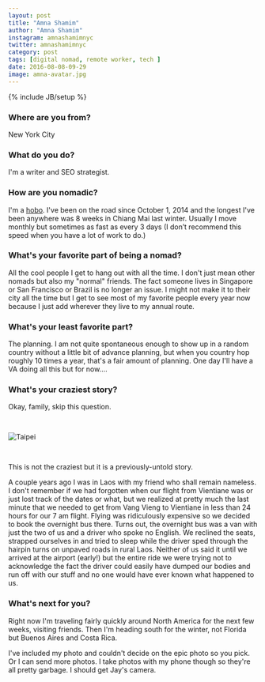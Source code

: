 ```yaml
---
layout: post
title: "Amna Shamim"
author: "Amna Shamim"
instagram: amnashamimnyc
twitter: amnashamimnyc
category: post
tags: [digital nomad, remote worker, tech ]
date: 2016-08-08-09-29
image: amna-avatar.jpg
---
```

{% include JB/setup %}

### Where are you from?
New York City

### What do you do?
I'm a writer and SEO strategist. 

### How are you nomadic?

I'm a [hobo](http://www.hoboonthego.com/blog/). I've been on the road since October 1, 2014 and the longest I've been anywhere was 8 weeks in Chiang Mai last winter. Usually I move monthly but sometimes as fast as every 3 days (I don’t recommend this speed when you have a lot of work to do.)

### What's your favorite part of being a nomad?

All the cool people I get to hang out with all the time.  I don't just mean other nomads but also my "normal" friends. The fact someone lives in Singapore or San Francisco or Brazil is no longer an issue. I might not make it to their city all the time but I get to see most of my favorite people every year now because I just add wherever they live to my annual route.

### What's your least favorite part?

The planning. I am not quite spontaneous enough to show up in a random country without a little bit of advance planning, but when you country hop roughly 10 times a year, that's a fair amount of planning. One day I'll have a VA doing all this but for now....

### What's your craziest story?

Okay, family, skip this question.

<img src="{{ BASE_PATH }}/assets/img/posts/amna-alt.jpg" title="Taipei" style="padding: 30px 0;" />

This is not the craziest but it is a previously-untold story.

A couple years ago I was in Laos with my friend who shall remain nameless.  I don't remember if we had forgotten when our flight from Vientiane was or just lost track of the dates or what, but we realized at pretty much the last minute that we needed to get from Vang Vieng to Vientiane in less than 24 hours for our 7 am flight.  Flying was ridiculously expensive so we decided to book the overnight bus there.  Turns out, the overnight bus was a van with just the two of us and a driver who spoke no English.  We reclined the seats, strapped ourselves in and tried to sleep while the driver sped through the hairpin turns on unpaved roads in rural Laos.  Neither of us said it until we arrived at the airport (early!) but the entire ride we were trying not to acknowledge the fact the driver could easily have dumped our bodies and run off with our stuff and no one would have ever known what happened to us.  

### What's next for you?

Right now I'm traveling fairly quickly around North America for the next few weeks, visiting friends. Then I'm heading south for the winter, not Florida but Buenos Aires and Costa Rica.

I've included my photo and couldn't decide on the epic photo so you pick.  Or I can send more photos.  I take photos with my phone though so they're all pretty garbage.  I should get Jay's camera.

